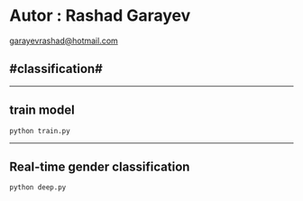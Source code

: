 # Autor : Rashad Garayev #
 garayevrashad@hotmail.com 


#classification#
- 

----------
## train model ##

`python train.py`

----------

## Real-time gender classification ##

`python deep.py`



